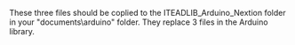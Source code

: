 These three files should be coplied to the ITEADLIB_Arduino_Nextion folder in your "documents\arduino" folder. They replace 3 files in the Arduino library.